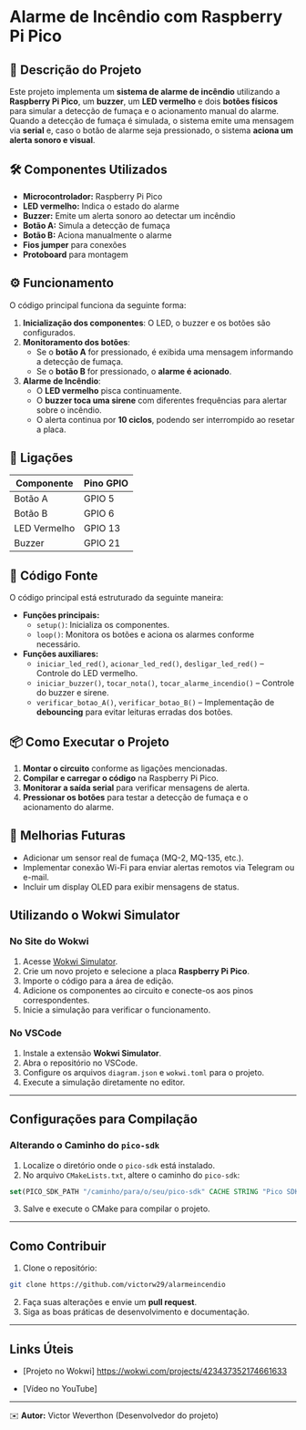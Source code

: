 # Alarme de Incêndio com Raspberry Pi Pico

## 📌 Descrição do Projeto
Este projeto implementa um **sistema de alarme de incêndio** utilizando a **Raspberry Pi Pico**, um **buzzer**, um **LED vermelho** e dois **botões físicos** para simular a detecção de fumaça e o acionamento manual do alarme. Quando a detecção de fumaça é simulada, o sistema emite uma mensagem via **serial** e, caso o botão de alarme seja pressionado, o sistema **aciona um alerta sonoro e visual**.

## 🛠️ Componentes Utilizados
- **Microcontrolador:** Raspberry Pi Pico
- **LED vermelho:** Indica o estado do alarme
- **Buzzer:** Emite um alerta sonoro ao detectar um incêndio
- **Botão A:** Simula a detecção de fumaça
- **Botão B:** Aciona manualmente o alarme
- **Fios jumper** para conexões
- **Protoboard** para montagem

## ⚙️ Funcionamento
O código principal funciona da seguinte forma:
1. **Inicialização dos componentes**: O LED, o buzzer e os botões são configurados.
2. **Monitoramento dos botões**:
   - Se o **botão A** for pressionado, é exibida uma mensagem informando a detecção de fumaça.
   - Se o **botão B** for pressionado, o **alarme é acionado**.
3. **Alarme de Incêndio**:
   - O **LED vermelho** pisca continuamente.
   - O **buzzer toca uma sirene** com diferentes frequências para alertar sobre o incêndio.
   - O alerta continua por **10 ciclos**, podendo ser interrompido ao resetar a placa.

## 🔌 Ligações
| Componente    | Pino GPIO |
|--------------|----------|
| Botão A      | GPIO 5   |
| Botão B      | GPIO 6   |
| LED Vermelho | GPIO 13  |
| Buzzer       | GPIO 21  |

## 📜 Código Fonte
O código principal está estruturado da seguinte maneira:
- **Funções principais:**
  - `setup()`: Inicializa os componentes.
  - `loop()`: Monitora os botões e aciona os alarmes conforme necessário.
- **Funções auxiliares:**
  - `iniciar_led_red()`, `acionar_led_red()`, `desligar_led_red()` – Controle do LED vermelho.
  - `iniciar_buzzer()`, `tocar_nota()`, `tocar_alarme_incendio()` – Controle do buzzer e sirene.
  - `verificar_botao_A()`, `verificar_botao_B()` – Implementação de **debouncing** para evitar leituras erradas dos botões.

## 📦 Como Executar o Projeto
1. **Montar o circuito** conforme as ligações mencionadas.
2. **Compilar e carregar o código** na Raspberry Pi Pico.
3. **Monitorar a saída serial** para verificar mensagens de alerta.
4. **Pressionar os botões** para testar a detecção de fumaça e o acionamento do alarme.

## 🔧 Melhorias Futuras
- Adicionar um sensor real de fumaça (MQ-2, MQ-135, etc.).
- Implementar conexão Wi-Fi para enviar alertas remotos via Telegram ou e-mail.
- Incluir um display OLED para exibir mensagens de status.

## Utilizando o Wokwi Simulator

### No Site do Wokwi

1. Acesse [Wokwi Simulator](https://wokwi.com/).
2. Crie um novo projeto e selecione a placa **Raspberry Pi Pico**.
3. Importe o código para a área de edição.
4. Adicione os componentes ao circuito e conecte-os aos pinos correspondentes.
5. Inicie a simulação para verificar o funcionamento.

### No VSCode

1. Instale a extensão **Wokwi Simulator**.
2. Abra o repositório no VSCode.
3. Configure os arquivos `diagram.json` e `wokwi.toml` para o projeto.
4. Execute a simulação diretamente no editor.

---

## Configurações para Compilação

### Alterando o Caminho do `pico-sdk`

1. Localize o diretório onde o `pico-sdk` está instalado.
2. No arquivo `CMakeLists.txt`, altere o caminho do `pico-sdk`:

```cmake
set(PICO_SDK_PATH "/caminho/para/o/seu/pico-sdk" CACHE STRING "Pico SDK directory")
```
3. Salve e execute o CMake para compilar o projeto.

---

## Como Contribuir

1. Clone o repositório:

```bash
git clone https://github.com/victorw29/alarmeincendio
```

2. Faça suas alterações e envie um **pull request**.
3. Siga as boas práticas de desenvolvimento e documentação.

---

## Links Úteis

- [Projeto no Wokwi] https://wokwi.com/projects/423437352174661633

- [Vídeo no YouTube] 

---

✉️ **Autor:** Victor Weverthon (Desenvolvedor do projeto)
